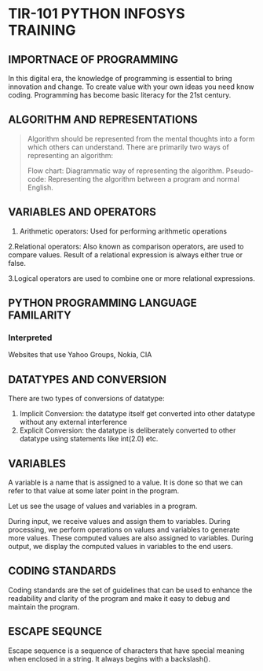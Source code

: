 # TIR-101 PYTHON INFOSYS TRAINING 

## IMPORTNACE OF PROGRAMMING
In this digital era, the knowledge of programming is essential to bring innovation and change. To create value with your own ideas you need know coding. Programming has become basic literacy for the 21st century.
  
## ALGORITHM AND REPRESENTATIONS
>Algorithm should be represented from the mental thoughts into a form which others can understand. There are primarily two ways of representing an algorithm:
>
>Flow chart: Diagrammatic way of representing the algorithm.
>Pseudo-code: Representing the algorithm between a program and normal English.</p>

## VARIABLES AND OPERATORS
1. Arithmetic operators: Used for performing arithmetic operations


2.Relational operators: Also known as comparison operators, are used to compare values. Result of a relational expression is always either true or false.


3.Logical operators are used to combine one or more relational expressions.

 
## PYTHON PROGRAMMING LANGUAGE FAMILARITY

### Interpreted
Websites that use
Yahoo Groups, Nokia, CIA  

## DATATYPES AND CONVERSION

There are two types of conversions of datatype:
1. Implicit Conversion: the datatype itself get converted into other datatype without any external interference
2. Explicit Conversion: the datatype is deliberately converted to other datatype using statements like int(2.0) etc. 


## VARIABLES
A variable is a name that is assigned to a value. It is done so that we can refer to that value at some later point in the program.

Let us see the usage of values and variables in a program.

During input, we receive values and assign them to variables.
During processing, we perform operations on values and variables to generate more values. These computed values are also assigned to variables.
During output, we display the computed values in variables to the end users.

## CODING STANDARDS

Coding standards are the set of guidelines that can be used to enhance the readability and clarity of the program and make it easy to debug and maintain the program.

## ESCAPE SEQUNCE
Escape sequence is a sequence of characters that have special meaning when enclosed in a string. It always begins with a backslash(\).

